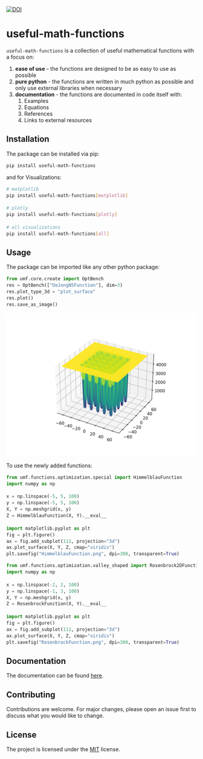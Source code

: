 [![DOI](https://zenodo.org/badge/DOI/10.5281/zenodo.8373435.svg)](https://doi.org/10.5281/zenodo.8373435)

# useful-math-functions

`useful-math-functions` is a collection of useful mathematical functions with a
focus on:

1. **ease of use** - the functions are designed to be as easy to use as possible
2. **pure python** - the functions are written in much python as possible and
   only use external libraries when necessary
3. **documentation** - the functions are documented in code itself with:
   1. Examples
   2. Equations
   3. References
   4. Links to external resources

## Installation

The package can be installed via pip:

```bash
pip install useful-math-functions
```

and for Visualizations:

```bash
# matplotlib
pip install useful-math-functions[matplotlib]

# plotly
pip install useful-math-functions[plotly]

# all visualizations
pip install useful-math-functions[all]
```

## Usage

The package can be imported like any other python package:

```python
from umf.core.create import OptBench
res = OptBench(["DeJongN5Function"], dim=3)
res.plot_type_3d = "plot_surface"
res.plot()
res.save_as_image()
```

![_](https://github.com/Anselmoo/useful-math-functions/blob/main/docs/extra/images/DeJongN5Function.png?raw=true)

To use the newly added functions:

```python
from umf.functions.optimization.special import HimmelblauFunction
import numpy as np

x = np.linspace(-5, 5, 100)
y = np.linspace(-5, 5, 100)
X, Y = np.meshgrid(x, y)
Z = HimmelblauFunction(X, Y).__eval__

import matplotlib.pyplot as plt
fig = plt.figure()
ax = fig.add_subplot(111, projection="3d")
ax.plot_surface(X, Y, Z, cmap="viridis")
plt.savefig("HimmelblauFunction.png", dpi=300, transparent=True)
```

```python
from umf.functions.optimization.valley_shaped import Rosenbrock2DFunction
import numpy as np

x = np.linspace(-2, 2, 100)
y = np.linspace(-1, 3, 100)
X, Y = np.meshgrid(x, y)
Z = RosenbrockFunction(X, Y).__eval__

import matplotlib.pyplot as plt
fig = plt.figure()
ax = fig.add_subplot(111, projection="3d")
ax.plot_surface(X, Y, Z, cmap="viridis")
plt.savefig("RosenbrockFunction.png", dpi=300, transparent=True)
```

## Documentation

The documentation can be found
[here](https://anselmoo.github.io/useful-math-functions/).

## Contributing

Contributions are welcome. For major changes, please open an issue first to
discuss what you would like to change.

## License

The project is licensed under the
[MIT](https://github.com/Anselmoo/useful-math-functions/blob/main/LICENSE)
license.
